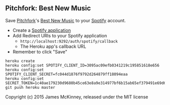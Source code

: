 ## Pitchfork: Best New Music

Save [Pitchfork](http://pitchfork.com/)'s [Best New Music](http://pitchfork.com/reviews/best/albums/) to your [Spotify](https://www.spotify.com/) account.

* Create a [Spotify application](https://developer.spotify.com/my-applications/#!/applications)
* Add Redirect URIs to your Spotify application
  * `http://localhost:9292/auth/spotify/callback`
  * The Heroku app's callback URL
* Remember to click "Save"

```
heroku create
heroku config:set SPOTIFY_CLIENT_ID=3095ac09efb0341219c195851618e656
heroku config:set SPOTIFY_CLIENT_SECRET=fc044d1876f9792d264879ff18094eaa
heroku config:set SECRET_TOKEN=1c40ae179230d9680b45ce63e8a9e314977bf6b15ab65ef379491e69d69f68b9cfc875b2881f3c6fc39ca5b26f1eba03f933e8c7b03386f43e5a5e699af77c64036b26642537f0e126bfe406d1170639d165e7637285e82ec2fbb378c409060cb4d15200bf8360365431f82017bae12187d2ddad962b8a4511e9ed245384276c
git push heroku master
```

Copyright (c) 2015 James McKinney, released under the MIT license

